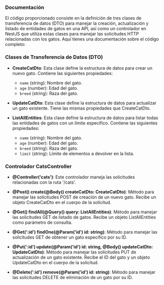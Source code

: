 ### Documentación

El código proporcionado consiste en la definición de tres clases de transferencia de datos (DTO) para manejar la creación, actualización y listado de entidades de gatos en una API, así como un controlador en NestJS que utiliza estas clases para manejar las solicitudes HTTP relacionadas con los gatos. Aquí tienes una documentación sobre el código completo:

### Clases de Transferencia de Datos (DTO)

- **CreateCatDto**: Esta clase define la estructura de datos para crear un nuevo gato. Contiene las siguientes propiedades:
  - `name` (string): Nombre del gato.
  - `age` (number): Edad del gato.
  - `breed` (string): Raza del gato.

- **UpdateCatDto**: Esta clase define la estructura de datos para actualizar un gato existente. Tiene las mismas propiedades que CreateCatDto.

- **ListAllEntities**: Esta clase define la estructura de datos para listar todas las entidades de gatos con un límite específico. Contiene las siguientes propiedades:
  - `name` (string): Nombre del gato.
  - `age` (number): Edad del gato.
  - `breed` (string): Raza del gato.
  - `limit` (string): Límite de elementos a devolver en la lista.

### Controlador CatsController

- **@Controller('cats')**: Este controlador maneja las solicitudes relacionadas con la ruta '/cats'.

- **@Post() create(@Body() createCatDto: CreateCatDto)**: Método para manejar las solicitudes POST de creación de un nuevo gato. Recibe un objeto CreateCatDto en el cuerpo de la solicitud.

- **@Get() findAll(@Query() query: ListAllEntities)**: Método para manejar las solicitudes GET de listado de gatos. Recibe un objeto ListAllEntities como parámetro de consulta.

- **@Get(':id') findOne(@Param('id') id: string)**: Método para manejar las solicitudes GET de obtener un gato específico por su ID.

- **@Put(':id') update(@Param('id') id: string, @Body() updateCatDto: UpdateCatDto)**: Método para manejar las solicitudes PUT de actualización de un gato existente. Recibe el ID del gato y un objeto UpdateCatDto en el cuerpo de la solicitud.

- **@Delete(':id') remove(@Param('id') id: string)**: Método para manejar las solicitudes DELETE de eliminación de un gato por su ID.




